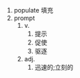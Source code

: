 1. populate
   填充
2. prompt
   1. v.
      1. 提示
      2. 促使
      3. 驱逐
   2. adj.
      1. 迅速的;立刻的
